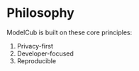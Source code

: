 # Philosophy

ModelCub is built on these core principles:

1. Privacy-first
2. Developer-focused
3. Reproducible
